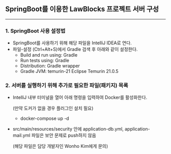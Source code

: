## SpringBoot를 이용한 LawBlocks 프로젝트 서버 구성
-----------------------------------------------

### 1. SpringBoot 사용 설정법
- SpringBoot를 사용하기 위해 해당 파일을 IntelliJ IDEA로 연다.
- 파일-설정 (Ctrl+Alt+S)에서 Gradle 검색 후 아래와 같이 설정한다.
    - Build and run using: Gradle
    - Run tests using: Gradle
    - Distribution: Gradle wrapper
    - Gradle JVM: temurin-21 Eclipse Temurin 21.0.5

### 2. 서버를 실행하기 위해 추가로 필요한 파일(패키지) 목록
- IntelliJ 내부 터미널을 열어 아래 명령을 입력하여 Docker를 활성화한다.

   (만약 도커가 없을 경우 플러그인 설치 필요)
    - docker-compose up -d

- src/main/resources/security 안에 application-db.yml, application-mail.yml 파일은 보안 문제로 push하지 않음
  
   (해당 파일은 담당 개발자인 Wonho Kim에게 문의)